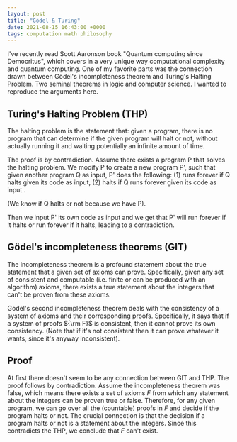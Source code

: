 ```yaml
---
layout: post
title: "Gödel & Turing"
date: 2021-08-15 16:43:00 +0000
tags: computation math philosophy
---
```


I've recently read Scott Aaronson book "Quantum computing since Democritus", which covers in a very unique way computational complexity and quantum computing. One of my favorite parts was the connection drawn between Gödel's incompleteness theorem and Turing's Halting Problem. Two seminal theorems in logic and computer science. I wanted to reproduce the arguments here.

## Turing's Halting Problem (THP)

The halting problem is the statement that: given a program, there is no program that can determine if the given program will halt or not, without actually running it and waiting potentially an infinite amount of time.

The proof is by contradiction. Assume there exists a program P that solves the halting problem. We modify P to create a new program P', such that given another program Q as input, P' does the following:
(1) runs forever if Q halts given its code as input,
(2) halts if Q runs forever given its code as input .   

(We know if Q halts or not because we have P).

Then we input P' its own code as input and we get that P' will run forever if it halts or run forever if it halts, leading to a contradiction.


## Gödel's incompleteness theorems (GIT)

The incompleteness theorem is a profound statement about the true statement that a given set of axioms can prove.
Specifically, given any set of consistent and computable (i.e. finite or can be produced with an algorithm) axioms, there exists a true statement about the integers that can't be proven from these axioms.

Godel's second incompleteness theorem deals with the consistency of a system of axioms and their corresponding proofs. Specifically, it says that if a system of proofs ${\rm F}$ is consistent, then it cannot prove its own consistency. 
(Note that if it's not consistent then it can prove whatever it wants, since it's anyway inconsistent).


## Proof

At first there doesn't seem to be any connection between GIT and THP.
The proof follows by contradiction. Assume the incompleteness theorem was false,
which means there exists a set of axioms $F$ from which any statement about the integers can be proven true or false. Therefore, for any given program, we can go over all the (countable) proofs in $F$ and decide if the program halts or not. The crucial connection is that the decision if a program halts or not is a statement about the integers.
Since this contradicts the THP, we conclude that $F$ can't exist.
